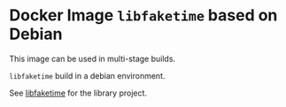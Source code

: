 # Docker Image `libfaketime` based on Debian

This image can be used in multi-stage builds.

`libfaketime` build in a debian environment.

See [libfaketime](https://github.com/wolfcw/libfaketime) for the library project.

